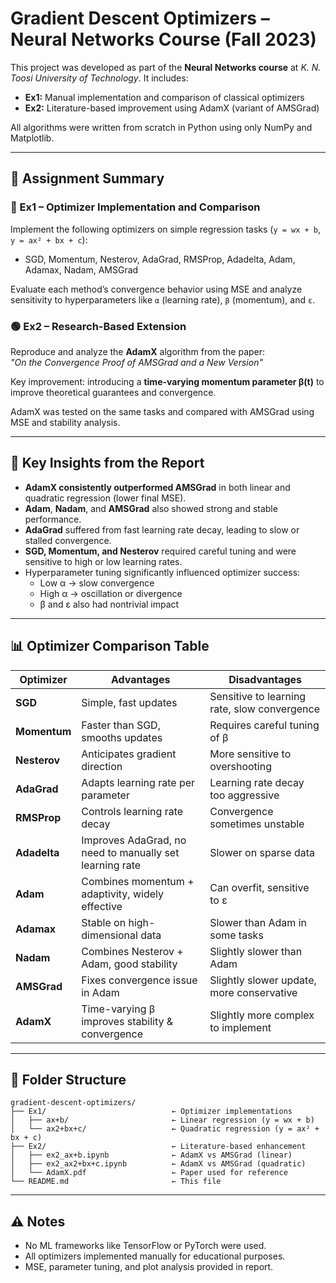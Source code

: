 # Gradient Descent Optimizers – Neural Networks Course (Fall 2023)

This project was developed as part of the **Neural Networks course** at *K. N. Toosi University of Technology*. It includes:

- **Ex1:** Manual implementation and comparison of classical optimizers
- **Ex2:** Literature-based improvement using AdamX (variant of AMSGrad)

All algorithms were written from scratch in Python using only NumPy and Matplotlib.

---

## 📌 Assignment Summary

### 🔵 Ex1 – Optimizer Implementation and Comparison

Implement the following optimizers on simple regression tasks (`y = wx + b`, `y = ax² + bx + c`):
- SGD, Momentum, Nesterov, AdaGrad, RMSProp, Adadelta, Adam, Adamax, Nadam, AMSGrad

Evaluate each method’s convergence behavior using MSE and analyze sensitivity to hyperparameters like `α` (learning rate), `β` (momentum), and `ε`.

### 🟢 Ex2 – Research-Based Extension

Reproduce and analyze the **AdamX** algorithm from the paper:  
*"On the Convergence Proof of AMSGrad and a New Version"*

Key improvement: introducing a **time-varying momentum parameter β(t)** to improve theoretical guarantees and convergence.

AdamX was tested on the same tasks and compared with AMSGrad using MSE and stability analysis.

---

## 🧪 Key Insights from the Report

- **AdamX consistently outperformed AMSGrad** in both linear and quadratic regression (lower final MSE).
- **Adam**, **Nadam**, and **AMSGrad** also showed strong and stable performance.
- **AdaGrad** suffered from fast learning rate decay, leading to slow or stalled convergence.
- **SGD, Momentum, and Nesterov** required careful tuning and were sensitive to high or low learning rates.
- Hyperparameter tuning significantly influenced optimizer success:
  - Low α → slow convergence
  - High α → oscillation or divergence
  - β and ε also had nontrivial impact

---

## 📊 Optimizer Comparison Table

| Optimizer | Advantages | Disadvantages |
|-----------|------------|----------------|
| **SGD** | Simple, fast updates | Sensitive to learning rate, slow convergence |
| **Momentum** | Faster than SGD, smooths updates | Requires careful tuning of β |
| **Nesterov** | Anticipates gradient direction | More sensitive to overshooting |
| **AdaGrad** | Adapts learning rate per parameter | Learning rate decay too aggressive |
| **RMSProp** | Controls learning rate decay | Convergence sometimes unstable |
| **Adadelta** | Improves AdaGrad, no need to manually set learning rate | Slower on sparse data |
| **Adam** | Combines momentum + adaptivity, widely effective | Can overfit, sensitive to ε |
| **Adamax** | Stable on high-dimensional data | Slower than Adam in some tasks |
| **Nadam** | Combines Nesterov + Adam, good stability | Slightly slower than Adam |
| **AMSGrad** | Fixes convergence issue in Adam | Slightly slower update, more conservative |
| **AdamX** | Time-varying β improves stability & convergence | Slightly more complex to implement |

---

## 📁 Folder Structure

```
gradient-descent-optimizers/
├── Ex1/                            ← Optimizer implementations
│   ├── ax+b/                       ← Linear regression (y = wx + b)
│   └── ax2+bx+c/                   ← Quadratic regression (y = ax² + bx + c)
├── Ex2/                            ← Literature-based enhancement
│   ├── ex2_ax+b.ipynb              ← AdamX vs AMSGrad (linear)
│   ├── ex2_ax2+bx+c.ipynb          ← AdamX vs AMSGrad (quadratic)
│   └── AdamX.pdf                   ← Paper used for reference
└── README.md                       ← This file
```

---

## ⚠️ Notes

- No ML frameworks like TensorFlow or PyTorch were used.
- All optimizers implemented manually for educational purposes.
- MSE, parameter tuning, and plot analysis provided in report.
